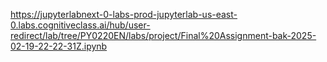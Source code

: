 https://jupyterlabnext-0-labs-prod-jupyterlab-us-east-0.labs.cognitiveclass.ai/hub/user-redirect/lab/tree/PY0220EN/labs/project/Final%20Assignment-bak-2025-02-19-22-22-31Z.ipynb
